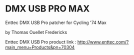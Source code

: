 DMX USB PRO MAX
=====================

Enttec DMX USB Pro patcher for Cycling '74 Max

by Thomas Ouellet Fredericks

Enttec DMX USB Pro product link :
http://www.enttec.com/?main_menu=Products&pn=70304